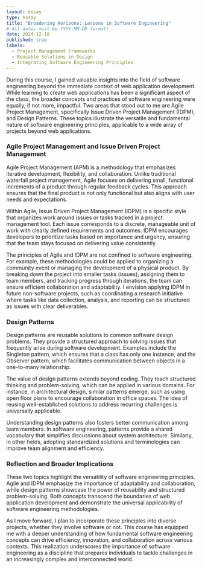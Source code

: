 ```yaml
---
layout: essay
type: essay
title: "Broadening Horizons: Lessons in Software Engineering"
# All dates must be YYYY-MM-DD format!
date: 2024-12-18
published: true
labels:
  - Project Management Frameworks
  - Reusable Solutions in Design
  - Integrating Software Engineering Principles
---
```


During this course, I gained valuable insights into the field of software engineering beyond the immediate context of web application development. While learning to create web applications has been a significant aspect of the class, the broader concepts and practices of software engineering were equally, if not more, impactful. Two areas that stood out to me are Agile Project Management, specifically Issue Driven Project Management (IDPM), and Design Patterns. These topics illustrate the versatile and fundamental nature of software engineering principles, applicable to a wide array of projects beyond web applications.

### Agile Project Management and Issue Driven Project Management

Agile Project Management (APM) is a methodology that emphasizes iterative development, flexibility, and collaboration. Unlike traditional waterfall project management, Agile focuses on delivering small, functional increments of a product through regular feedback cycles. This approach ensures that the final product is not only functional but also aligns with user needs and expectations.

Within Agile, Issue Driven Project Management (IDPM) is a specific style that organizes work around issues or tasks tracked in a project management tool. Each issue corresponds to a discrete, manageable unit of work with clearly defined requirements and outcomes. IDPM encourages developers to prioritize tasks based on importance and urgency, ensuring that the team stays focused on delivering value consistently.

The principles of Agile and IDPM are not confined to software engineering. For example, these methodologies could be applied to organizing a community event or managing the development of a physical product. By breaking down the project into smaller tasks (issues), assigning them to team members, and tracking progress through iterations, the team can ensure efficient collaboration and adaptability. I envision applying IDPM in future non-software projects, such as coordinating a research initiative where tasks like data collection, analysis, and reporting can be structured as issues with clear deliverables.

### Design Patterns

Design patterns are reusable solutions to common software design problems. They provide a structured approach to solving issues that frequently arise during software development. Examples include the Singleton pattern, which ensures that a class has only one instance, and the Observer pattern, which facilitates communication between objects in a one-to-many relationship.

The value of design patterns extends beyond coding. They teach structured thinking and problem-solving, which can be applied in various domains. For instance, in architectural design, similar patterns emerge, such as using open floor plans to encourage collaboration in office spaces. The idea of reusing well-established solutions to address recurring challenges is universally applicable.

Understanding design patterns also fosters better communication among team members. In software engineering, patterns provide a shared vocabulary that simplifies discussions about system architecture. Similarly, in other fields, adopting standardized solutions and terminologies can improve team alignment and efficiency.

### Reflection and Broader Implications

These two topics highlight the versatility of software engineering principles. Agile and IDPM emphasize the importance of adaptability and collaboration, while design patterns showcase the power of reusability and structured problem-solving. Both concepts transcend the boundaries of web application development and demonstrate the universal applicability of software engineering methodologies.

As I move forward, I plan to incorporate these principles into diverse projects, whether they involve software or not. This course has equipped me with a deeper understanding of how fundamental software engineering concepts can drive efficiency, innovation, and collaboration across various contexts. This realization underscores the importance of software engineering as a discipline that prepares individuals to tackle challenges in an increasingly complex and interconnected world.
